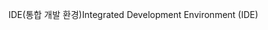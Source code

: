 <span data-ttu-id="b94b3-101">IDE(통합 개발 환경)</span><span class="sxs-lookup"><span data-stu-id="b94b3-101">Integrated Development Environment (IDE)</span></span>